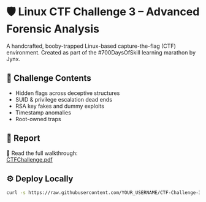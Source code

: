 # 🛡️ Linux CTF Challenge 3 – Advanced Forensic Analysis

A handcrafted, booby-trapped Linux-based capture-the-flag (CTF) environment. Created as part of the #700DaysOfSkill learning marathon by Jynx.

## 📁 Challenge Contents

- Hidden flags across deceptive structures
- SUID & privilege escalation dead ends
- RSA key fakes and dummy exploits
- Timestamp anomalies
- Root-owned traps

## 📄 Report

📘 Read the full walkthrough:  
[CTFChallenge.pdf](./CTFChallenge.pdf)

## ⚙️ Deploy Locally

```bash
curl -s https://raw.githubusercontent.com/YOUR_USERNAME/CTF-Challenge-3/main/ctf_challenge_setup.sh | bash
